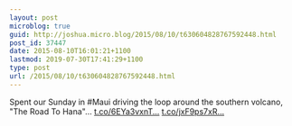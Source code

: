 ```yaml
---
layout: post
microblog: true
guid: http://joshua.micro.blog/2015/08/10/t630604828767592448.html
post_id: 37447
date: 2015-08-10T16:01:21+1100
lastmod: 2019-07-30T17:41:29+1100
type: post
url: /2015/08/10/t630604828767592448.html
---
```

Spent our Sunday in #Maui driving the loop around the southern volcano, "The Road To Hana"… [t.co/6EYa3vxnT...](http://t.co/6EYa3vxnTI) [t.co/jxF9ps7xR...](http://t.co/jxF9ps7xRt)
